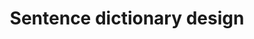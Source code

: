 ---
title: Sentence dictionary design
slug: https://sentencedict.com
excerpt: Good sentence examples for every word.
tags: [english]
---